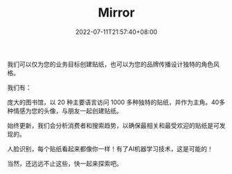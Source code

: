 ﻿---
weight: 
title: "Mirror"
description: "Mirror World 的世界观是这样的： 人类世界高速发展，我们来到了去中心化的网络社会web 3.0，但同时被抛弃在web 2.0 中的大量人类数据开始聚拢并且互相吞噬，随后诞生出了拥有意识的数字生命，我们将其称之为“Mirrors”。"
date: 2022-07-11T21:57:40+08:00
lastmod: 2022-07-11T16:45:40+08:00
draft: false
authors: ["june"]
featuredImage: "376.jpg"
link: "https://mirror-ai.com/"
tags: ["Mirror","虚拟形象"]
categories: ["navigation"]
navigation: ["虚拟形象"]
lightgallery: true
toc: true
pinned: false
recommend: false
recommend1: false
---
我们可以仅为您的业务目标创建贴纸，也可以为您的品牌传播设计独特的角色风格。

我们有：

庞大的图书馆，以 20 种主要语言访问 1000 多种独特的贴纸，并作为主角。40多种情感为您的头像，与朋友一起创建贴纸。

始终更新，我们会分析消费者和搜索趋势，以确保最相关和最受欢迎的贴纸是可发现的。

人脸识别，每个贴纸看起来都像你一样！有了AI机器学习技术，这是可能的！

当然，还远远不止这些，快一起来探索吧。

